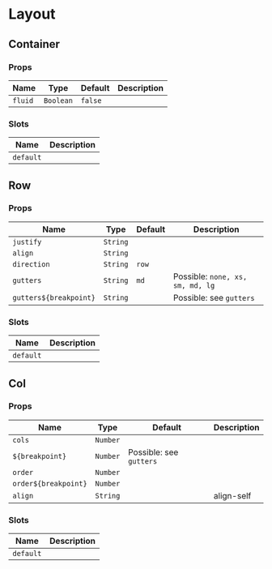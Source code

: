 # Layout

## Container

### Props

| Name    | Type      | Default | Description |
| ------- | --------- | ------- | ----------- |
| `fluid` | `Boolean` | `false` |             |

### Slots

| Name      | Description |
| --------- | ----------- |
| `default` |             |

## Row

### Props

| Name                   | Type     | Default | Description                      |
| ---------------------- | -------- | ------- | -------------------------------- |
| `justify`              | `String` |         |                                  |
| `align`                | `String` |         |                                  |
| `direction`            | `String` | `row`   |                                  |
| `gutters`              | `String` | `md`    | Possible: `none, xs, sm, md, lg` |
| `gutters${breakpoint}` | `String` |         | Possible: see `gutters`          |

### Slots

| Name      | Description |
| --------- | ----------- |
| `default` |             |

## Col

### Props

| Name                 | Type     | Default                 | Description |
| -------------------- | -------- | ----------------------- | ----------- |
| `cols`               | `Number` |                         |             |
| `${breakpoint}`      | `Number` | Possible: see `gutters` |             |
| `order`              | `Number` |                         |             |
| `order${breakpoint}` | `Number` |                         |             |
| `align`              | `String` |                         | align-self  |

### Slots

| Name      | Description |
| --------- | ----------- |
| `default` |             |
